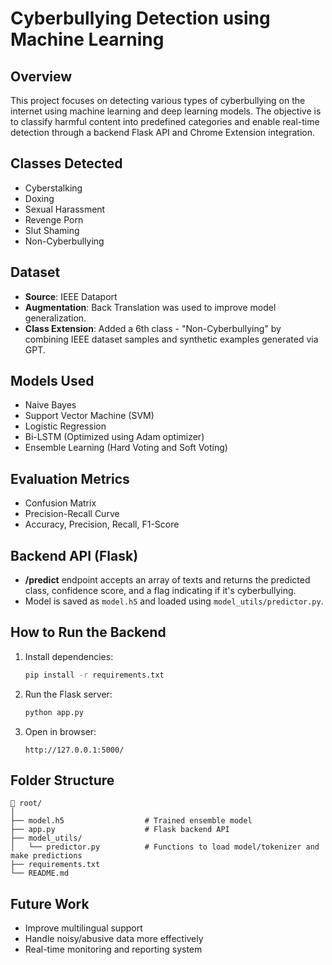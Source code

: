 
# Cyberbullying Detection using Machine Learning

## Overview

This project focuses on detecting various types of cyberbullying on the internet using machine learning and deep learning models. The objective is to classify harmful content into predefined categories and enable real-time detection through a backend Flask API and Chrome Extension integration.

## Classes Detected

- Cyberstalking
- Doxing
- Sexual Harassment
- Revenge Porn
- Slut Shaming
- Non-Cyberbullying

## Dataset

- **Source**: IEEE Dataport
- **Augmentation**: Back Translation was used to improve model generalization.
- **Class Extension**: Added a 6th class - "Non-Cyberbullying" by combining IEEE dataset samples and synthetic examples generated via GPT.

## Models Used

- Naive Bayes
- Support Vector Machine (SVM)
- Logistic Regression
- Bi-LSTM (Optimized using Adam optimizer)
- Ensemble Learning (Hard Voting and Soft Voting)

## Evaluation Metrics

- Confusion Matrix
- Precision-Recall Curve
- Accuracy, Precision, Recall, F1-Score

## Backend API (Flask)

- **/predict** endpoint accepts an array of texts and returns the predicted class, confidence score, and a flag indicating if it's cyberbullying.
- Model is saved as `model.h5` and loaded using `model_utils/predictor.py`.

## How to Run the Backend

1. Install dependencies:

    ```bash
    pip install -r requirements.txt
    ```

2. Run the Flask server:

    ```bash
    python app.py
    ```

3. Open in browser:

    ```
    http://127.0.0.1:5000/
    ```

## Folder Structure

```
📁 root/
│
├── model.h5                  # Trained ensemble model
├── app.py                    # Flask backend API
├── model_utils/
│   └── predictor.py          # Functions to load model/tokenizer and make predictions
├── requirements.txt
└── README.md
```

## Future Work

- Improve multilingual support
- Handle noisy/abusive data more effectively
- Real-time monitoring and reporting system

